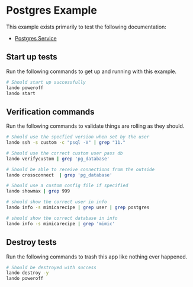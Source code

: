 Postgres Example
================

This example exists primarily to test the following documentation:

* [Postgres Service](https://docs.devwithlando.io/tutorials/postgres.html)

Start up tests
--------------

Run the following commands to get up and running with this example.

```bash
# Should start up successfully
lando poweroff
lando start
```

Verification commands
---------------------

Run the following commands to validate things are rolling as they should.

```bash
# Should use the specfied version when set by the user
lando ssh -s custom -c "psql -V" | grep "11."

# Should use the correct custom user pass db
lando verifycustom | grep 'pg_database'

# Should be able to receive connections from the outside
lando crossconnect  | grep 'pg_database'

# Should use a custom config file if specified
lando showmax | grep 999

# should show the correct user in info
lando info -s mimicarecipe | grep user | grep postgres

# should show the correct database in info
lando info -s mimicarecipe | grep 'mimic'
```

Destroy tests
-------------

Run the following commands to trash this app like nothing ever happened.

```bash
# Should be destroyed with success
lando destroy -y
lando poweroff
```

